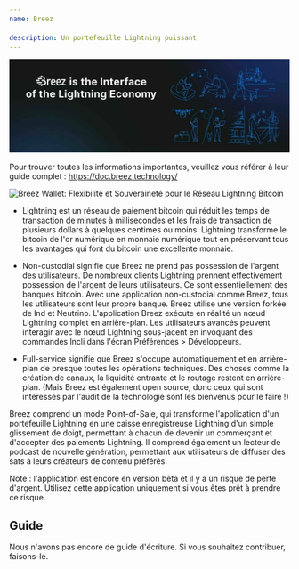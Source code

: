 ```yaml
---
name: Breez

description: Un portefeuille Lightning puissant
---
```


![cover](assets/cover.jpeg)

Pour trouver toutes les informations importantes, veuillez vous référer à leur guide complet : https://doc.breez.technology/

![ Breez Wallet: Flexibilité et Souveraineté pour le Réseau Lightning Bitcoin ](https://youtu.be/Z_yiPM2gzk0)

- Lightning est un réseau de paiement bitcoin qui réduit les temps de transaction de minutes à millisecondes et les frais de transaction de plusieurs dollars à quelques centimes ou moins. Lightning transforme le bitcoin de l'or numérique en monnaie numérique tout en préservant tous les avantages qui font du bitcoin une excellente monnaie.

- Non-custodial signifie que Breez ne prend pas possession de l'argent des utilisateurs. De nombreux clients Lightning prennent effectivement possession de l'argent de leurs utilisateurs. Ce sont essentiellement des banques bitcoin. Avec une application non-custodial comme Breez, tous les utilisateurs sont leur propre banque. Breez utilise une version forkée de lnd et Neutrino. L'application Breez exécute en réalité un nœud Lightning complet en arrière-plan. Les utilisateurs avancés peuvent interagir avec le nœud Lightning sous-jacent en invoquant des commandes lncli dans l'écran Préférences > Développeurs.

- Full-service signifie que Breez s'occupe automatiquement et en arrière-plan de presque toutes les opérations techniques. Des choses comme la création de canaux, la liquidité entrante et le routage restent en arrière-plan. (Mais Breez est également open source, donc ceux qui sont intéressés par l'audit de la technologie sont les bienvenus pour le faire !)

Breez comprend un mode Point-of-Sale, qui transforme l'application d'un portefeuille Lightning en une caisse enregistreuse Lightning d'un simple glissement de doigt, permettant à chacun de devenir un commerçant et d'accepter des paiements Lightning. Il comprend également un lecteur de podcast de nouvelle génération, permettant aux utilisateurs de diffuser des sats à leurs créateurs de contenu préférés.

Note : l'application est encore en version bêta et il y a un risque de perte d'argent. Utilisez cette application uniquement si vous êtes prêt à prendre ce risque.

## Guide

Nous n'avons pas encore de guide d'écriture. Si vous souhaitez contribuer, faisons-le.
